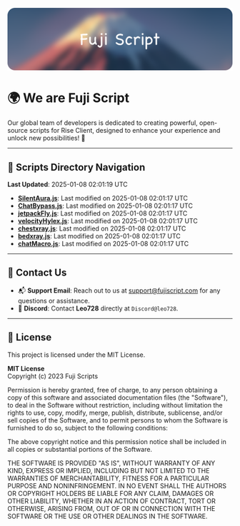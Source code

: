 ![Banner](.github/b.webp)

# 🌍 **We are Fuji Script**

Our global team of developers is dedicated to creating powerful, open-source scripts for Rise Client, designed to enhance your experience and unlock new possibilities! 🌟

---
<!-- SCRIPTS_NAVIGATION_START -->
## 📂 **Scripts Directory Navigation**

**Last Updated**: 2025-01-08 02:01:19 UTC

- **[SilentAura.js](scripts/SilentAura.js)**: Last modified on 2025-01-08 02:01:17 UTC
- **[ChatBypass.js](scripts/ChatBypass.js)**: Last modified on 2025-01-08 02:01:17 UTC
- **[jetpackFly.js](scripts/jetpackFly.js)**: Last modified on 2025-01-08 02:01:17 UTC
- **[velocityHylex.js](scripts/velocityHylex.js)**: Last modified on 2025-01-08 02:01:17 UTC
- **[chestxray.js](scripts/chestxray.js)**: Last modified on 2025-01-08 02:01:17 UTC
- **[bedxray.js](scripts/bedxray.js)**: Last modified on 2025-01-08 02:01:17 UTC
- **[chatMacro.js](scripts/chatMacro.js)**: Last modified on 2025-01-08 02:01:17 UTC

<!-- SCRIPTS_NAVIGATION_END -->

---

## 💬 **Contact Us**  
- 📬 **Support Email**: Reach out to us at [support@fujiscript.com](mailto:support@fujiscript.com) for any questions or assistance.  
- 💬 **Discord**: Contact **Leo728** directly at `Discord@leo728`.

---

## 📜 **License**

This project is licensed under the MIT License.  

**MIT License**  
Copyright (c) 2023 Fuji Scripts  

Permission is hereby granted, free of charge, to any person obtaining a copy of this software and associated documentation files (the "Software"), to deal in the Software without restriction, including without limitation the rights to use, copy, modify, merge, publish, distribute, sublicense, and/or sell copies of the Software, and to permit persons to whom the Software is furnished to do so, subject to the following conditions:  

The above copyright notice and this permission notice shall be included in all copies or substantial portions of the Software.  

THE SOFTWARE IS PROVIDED "AS IS", WITHOUT WARRANTY OF ANY KIND, EXPRESS OR IMPLIED, INCLUDING BUT NOT LIMITED TO THE WARRANTIES OF MERCHANTABILITY, FITNESS FOR A PARTICULAR PURPOSE AND NONINFRINGEMENT. IN NO EVENT SHALL THE AUTHORS OR COPYRIGHT HOLDERS BE LIABLE FOR ANY CLAIM, DAMAGES OR OTHER LIABILITY, WHETHER IN AN ACTION OF CONTRACT, TORT OR OTHERWISE, ARISING FROM, OUT OF OR IN CONNECTION WITH THE SOFTWARE OR THE USE OR OTHER DEALINGS IN THE SOFTWARE.  
